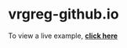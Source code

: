 # vrgreg-github.io
To view a live example, **[click here](https://lancergreg.github.io/vrgreg.github.io/)**
